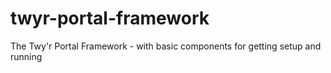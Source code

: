 # twyr-portal-framework
The Twy'r Portal Framework - with basic components for getting setup and running
